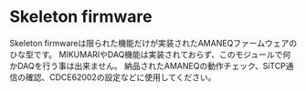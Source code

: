 # Skeleton firmware

Skeleton firmwareは限られた機能だけが実装されたAMANEQファームウェアのひな型です。
MIKUMARIやDAQ機能は実装されておらず、このモジュールで何かDAQを行う事は出来ません。
納品されたAMANEQの動作チェック、SiTCP通信の確認、CDCE62002の設定などに使用してください。

